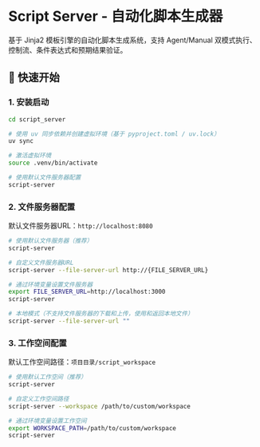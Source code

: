 # Script Server - 自动化脚本生成器

基于 Jinja2 模板引擎的自动化脚本生成系统，支持 Agent/Manual 双模式执行、控制流、条件表达式和预期结果验证。

## 🚀 快速开始

### 1. 安装启动

```bash
cd script_server

# 使用 uv 同步依赖并创建虚拟环境（基于 pyproject.toml / uv.lock）
uv sync

# 激活虚拟环境
source .venv/bin/activate

# 使用默认文件服务器配置
script-server
```

### 2. 文件服务器配置

默认文件服务器URL：`http://localhost:8080`

```bash
# 使用默认文件服务器（推荐）
script-server

# 自定义文件服务器URL
script-server --file-server-url http://{FILE_SERVER_URL}

# 通过环境变量设置文件服务器
export FILE_SERVER_URL=http://localhost:3000
script-server

# 本地模式（不支持文件服务器的下载和上传，使用和返回本地文件）
script-server --file-server-url ""
```

### 3. 工作空间配置

默认工作空间路径：`项目目录/script_workspace`

```bash
# 使用默认工作空间（推荐）
script-server

# 自定义工作空间路径
script-server --workspace /path/to/custom/workspace

# 通过环境变量设置工作空间
export WORKSPACE_PATH=/path/to/custom/workspace
script-server
```




